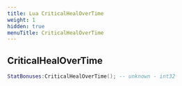 ```yaml
---
title: Lua CriticalHealOverTime
weight: 1
hidden: true
menuTitle: CriticalHealOverTime
---
```

## CriticalHealOverTime
```lua
StatBonuses:CriticalHealOverTime(); -- unknown - int32
```